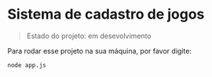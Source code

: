 # Sistema de cadastro de jogos

> Estado do projeto: em desevolvimento 

Para rodar esse projeto na sua máquina, por favor digite:

```
node app.js
```
 
